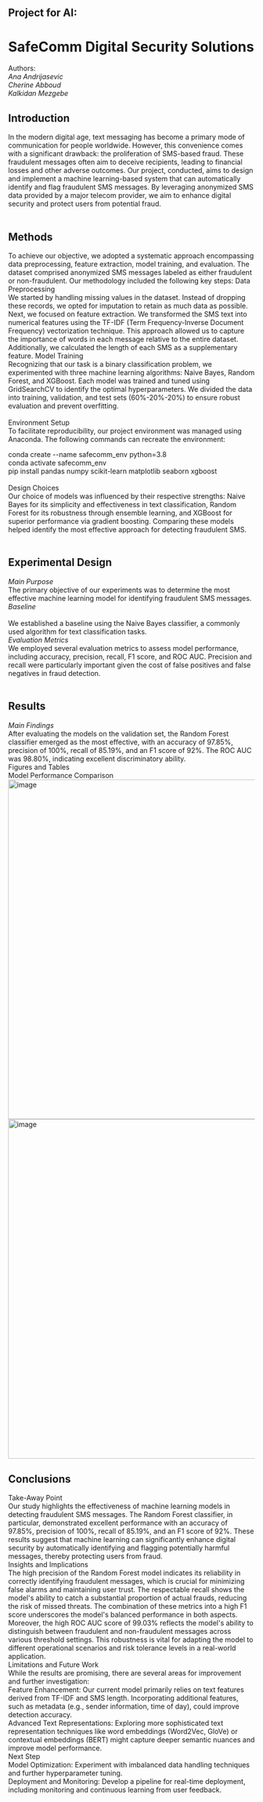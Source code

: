 ## Project for AI: <br>
# SafeComm Digital Security Solutions
Authors: <br> <i> Ana Andrijasevic </i> <br> <i> Cherine Abboud </i> <br> <i> Kalkidan Mezgebe </i> <br>

## Introduction <br>
In the modern digital age, text messaging has become a primary mode of communication for people worldwide. However, this convenience comes with a significant drawback: the proliferation of SMS-based fraud. These fraudulent messages often aim to deceive recipients, leading to financial losses and other adverse outcomes. Our project, conducted, aims to design and implement a machine learning-based system that can automatically identify and flag fraudulent SMS messages. By leveraging anonymized SMS data provided by a major telecom provider, we aim to enhance digital security and protect users from potential fraud.<br>
<br>

## Methods <br>
To achieve our objective, we adopted a systematic approach encompassing data preprocessing, feature extraction, model training, and evaluation. The dataset comprised anonymized SMS messages labeled as either fraudulent or non-fraudulent. Our methodology included the following key steps:
Data Preprocessing <br>
We started by handling missing values in the dataset. Instead of dropping these records, we opted for imputation to retain as much data as possible. Next, we focused on feature extraction. We transformed the SMS text into numerical features using the TF-IDF (Term Frequency-Inverse Document Frequency) vectorization technique. This approach allowed us to capture the importance of words in each message relative to the entire dataset. Additionally, we calculated the length of each SMS as a supplementary feature.
Model Training <br>
Recognizing that our task is a binary classification problem, we experimented with three machine learning algorithms: Naive Bayes, Random Forest, and XGBoost. Each model was trained and tuned using GridSearchCV to identify the optimal hyperparameters. We divided the data into training, validation, and test sets (60%-20%-20%) to ensure robust evaluation and prevent overfitting. <br>
<br>
Environment Setup <br>
To facilitate reproducibility, our project environment was managed using Anaconda. The following commands can recreate the environment:<br>

conda create --name safecomm_env python=3.8 <br>
conda activate safecomm_env <br>
pip install pandas numpy scikit-learn matplotlib seaborn xgboost <br>
<br>
Design Choices <br>
Our choice of models was influenced by their respective strengths: Naive Bayes for its simplicity and effectiveness in text classification, Random Forest for its robustness through ensemble learning, and XGBoost for superior performance via gradient boosting. Comparing these models helped identify the most effective approach for detecting fraudulent SMS.<br>
<br>

## Experimental Design <br>
<i> Main Purpose </i> <br>
<be>
The primary objective of our experiments was to determine the most effective machine learning model for identifying fraudulent SMS messages.<br>
<i> Baseline </i> <br>
<br>
We established a baseline using the Naive Bayes classifier, a commonly used algorithm for text classification tasks.<br>
<i> Evaluation Metrics</i> <br>
We employed several evaluation metrics to assess model performance, including accuracy, precision, recall, F1 score, and ROC AUC. Precision and recall were particularly important given the cost of false positives and false negatives in fraud detection.<br>
<br>

## Results <br>
<i> Main Findings </i> <br>
After evaluating the models on the validation set, the Random Forest classifier emerged as the most effective, with an accuracy of 97.85%, precision of 100%, recall of 85.19%, and an F1 score of 92%. The ROC AUC was 98.80%, indicating excellent discriminatory ability.<br>
Figures and Tables<br>
Model Performance Comparison
<br>
<img width="692" alt="image" src="https://github.com/kalkidan281681/aiproject281681/assets/170321639/d6820523-8283-41f3-a03f-3a24ca9ffc11">
<img width="692" alt="image" src="https://github.com/kalkidan281681/aiproject281681/assets/170321639/d6820523-8283-41f3-a03f-3a24ca9ffc11">


## Conclusions<br>
Take-Away Point<br>
Our study highlights the effectiveness of machine learning models in detecting fraudulent SMS messages. The Random Forest classifier, in particular, demonstrated excellent performance with an accuracy of 97.85%, precision of 100%, recall of 85.19%, and an F1 score of 92%. These results suggest that machine learning can significantly enhance digital security by automatically identifying and flagging potentially harmful messages, thereby protecting users from fraud.<br>
Insights and Implications<br>
The high precision of the Random Forest model indicates its reliability in correctly identifying fraudulent messages, which is crucial for minimizing false alarms and maintaining user trust. The respectable recall shows the model's ability to catch a substantial proportion of actual frauds, reducing the risk of missed threats. The combination of these metrics into a high F1 score underscores the model's balanced performance in both aspects.<br>
Moreover, the high ROC AUC score of 99.03% reflects the model's ability to distinguish between fraudulent and non-fraudulent messages across various threshold settings. This robustness is vital for adapting the model to different operational scenarios and risk tolerance levels in a real-world application.<br>
Limitations and Future Work<br>
While the results are promising, there are several areas for improvement and further investigation:<br>
Feature Enhancement: Our current model primarily relies on text features derived from TF-IDF and SMS length. Incorporating additional features, such as metadata (e.g., sender information, time of day), could improve detection accuracy.<br>
Advanced Text Representations: Exploring more sophisticated text representation techniques like word embeddings (Word2Vec, GloVe) or contextual embeddings (BERT) might capture deeper semantic nuances and improve model performance.<br>
Next Step<br>
Model Optimization: Experiment with imbalanced data handling techniques and further hyperparameter tuning.<br>
Deployment and Monitoring: Develop a pipeline for real-time deployment, including monitoring and continuous learning from user feedback.<br>
